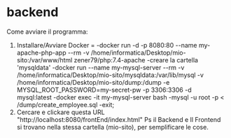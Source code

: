 # backend
Come avviare il programma:
1) Installare/Avviare Docker = 
-docker run -d -p 8080:80 --name my-apache-php-app --rm -v /home/informatica/Desktop/mio-sito:/var/www/html zener79/php:7.4-apache
-creare la cartella 'mysqldata'
-docker run --name my-mysql-server --rm -v /home/informatica/Desktop/mio-sito/mysqldata:/var/lib/mysql -v /home/informatica/Desktop/mio-sito/dump:/dump -e MYSQL_ROOT_PASSWORD=my-secret-pw -p 3306:3306 -d mysql:latest
-docker exec -it my-mysql-server bash
-mysql -u root -p < /dump/create_employee.sql
-exit;
2) Cercare e clickare questa URL "http://localhost:8080/frontEnd/index.html"
   Ps il Backend e Il Frontend si trovano nella stessa cartella (mio-sito), per semplificare le cose. 

